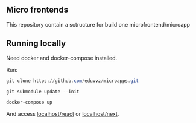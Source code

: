 ## Micro frontends

This repository contain a sctructure for build one microfrontend/microapp

## Running locally

Need docker and docker-compose installed.

Run:

```powershell
git clone https://github.com/eduvvz/microapps.git
```

```powershell
git submodule update --init
```

```powershell
docker-compose up
```

And access [localhost/react](http://localhost/react) or [localhost/next](http://localhost.next).